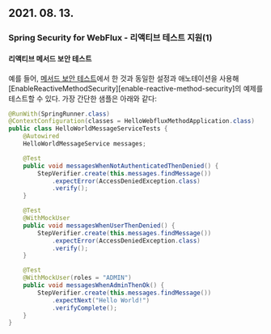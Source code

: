 ## 2021. 08. 13.

### Spring Security for WebFlux - 리액티브 테스트 지원(1)

#### 리액티브 메서드 보안 테스트

예를 들어, [메서드 보안 테스트][testing-method-security]에서 한 것과 동일한 설정과 애노테이션을 사용해 [EnableReactiveMethodSecurity][enable-reactive-method-security]의 예제를 테스트할 수 있다. 가장 간단한 샘플은 아래와 같다:

```java
@RunWith(SpringRunner.class)
@ContextConfiguration(classes = HelloWebfluxMethodApplication.class)
public class HelloWorldMessageServiceTests {
    @Autowired
    HelloWorldMessageService messages;

    @Test
    public void messagesWhenNotAuthenticatedThenDenied() {
        StepVerifier.create(this.messages.findMessage())
            .expectError(AccessDeniedException.class)
            .verify();
    }

    @Test
    @WithMockUser
    public void messagesWhenUserThenDenied() {
        StepVerifier.create(this.messages.findMessage())
            .expectError(AccessDeniedException.class)
            .verify();
    }

    @Test
    @WithMockUser(roles = "ADMIN")
    public void messagesWhenAdminThenOk() {
        StepVerifier.create(this.messages.findMessage())
            .expectNext("Hello World!")
            .verifyComplete();
    }
}
```



[testing-method-security]: https://docs.spring.io/spring-security/site/docs/5.4.1/reference/html5/#test-method